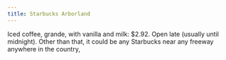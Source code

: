 ```yaml
---
title: Starbucks Arborland
---
```

Iced coffee, grande, with vanilla and milk: $2.92.
Open late (usually until midnight). Other than that,
it could be any Starbucks near any freeway anywhere
in the country,
